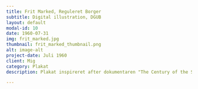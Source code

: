 ```yaml
---
title: Frit Marked, Reguleret Borger
subtitle: Digital illustration, DGUB
layout: default
modal-id: 10
date: 1960-07-31
img: frit_marked.jpg
thumbnail: frit_marked_thumbnail.png
alt: image-alt
project-date: Juli 1960
client: Mig
category: Plakat
description: Plakat inspireret after dokumentaren "The Century of the Self", som fortæller om hvordan reklame-branchen har udviklet sig op gennem 1900-tallet. Jeg lavede den i forbindelse med vores kampagne mod greenwashing i Den Grønne Ungdomsbevægelse, hvor vi havde et fokus om at understrege at reklamer hjernevasker os mere end de tror - det er grunden til at branchen er så stor, den virker.

---
```


